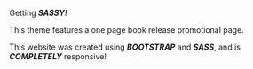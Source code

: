 Getting ***SASSY!***

This theme features a one page book release promotional page.

This website was created using ***BOOTSTRAP*** and ***SASS***, and is  ***COMPLETELY*** responsive!


